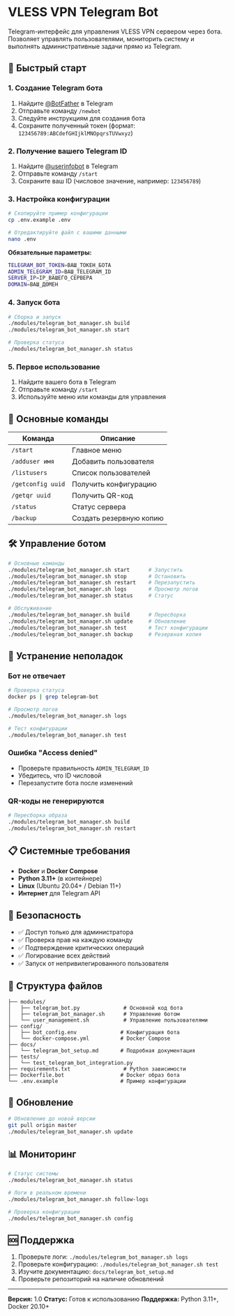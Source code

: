 # VLESS VPN Telegram Bot

Telegram-интерфейс для управления VLESS VPN сервером через бота. Позволяет управлять пользователями, мониторить систему и выполнять административные задачи прямо из Telegram.

## 🚀 Быстрый старт

### 1. Создание Telegram бота

1. Найдите [@BotFather](https://t.me/BotFather) в Telegram
2. Отправьте команду `/newbot`
3. Следуйте инструкциям для создания бота
4. Сохраните полученный токен (формат: `123456789:ABCdefGHIjklMNOpqrsTUVwxyz`)

### 2. Получение вашего Telegram ID

1. Найдите [@userinfobot](https://t.me/userinfobot) в Telegram
2. Отправьте команду `/start`
3. Сохраните ваш ID (числовое значение, например: `123456789`)

### 3. Настройка конфигурации

```bash
# Скопируйте пример конфигурации
cp .env.example .env

# Отредактируйте файл с вашими данными
nano .env
```

**Обязательные параметры:**
```bash
TELEGRAM_BOT_TOKEN=ВАШ_ТОКЕН_БОТА
ADMIN_TELEGRAM_ID=ВАШ_TELEGRAM_ID
SERVER_IP=IP_ВАШЕГО_СЕРВЕРА
DOMAIN=ВАШ_ДОМЕН
```

### 4. Запуск бота

```bash
# Сборка и запуск
./modules/telegram_bot_manager.sh build
./modules/telegram_bot_manager.sh start

# Проверка статуса
./modules/telegram_bot_manager.sh status
```

### 5. Первое использование

1. Найдите вашего бота в Telegram
2. Отправьте команду `/start`
3. Используйте меню или команды для управления

## 📱 Основные команды

| Команда | Описание |
|---------|----------|
| `/start` | Главное меню |
| `/adduser имя` | Добавить пользователя |
| `/listusers` | Список пользователей |
| `/getconfig uuid` | Получить конфигурацию |
| `/getqr uuid` | Получить QR-код |
| `/status` | Статус сервера |
| `/backup` | Создать резервную копию |

## 🛠 Управление ботом

```bash
# Основные команды
./modules/telegram_bot_manager.sh start      # Запустить
./modules/telegram_bot_manager.sh stop       # Остановить
./modules/telegram_bot_manager.sh restart    # Перезапустить
./modules/telegram_bot_manager.sh logs       # Просмотр логов
./modules/telegram_bot_manager.sh status     # Статус

# Обслуживание
./modules/telegram_bot_manager.sh build      # Пересборка
./modules/telegram_bot_manager.sh update     # Обновление
./modules/telegram_bot_manager.sh test       # Тест конфигурации
./modules/telegram_bot_manager.sh backup     # Резервная копия
```

## 🔧 Устранение неполадок

### Бот не отвечает
```bash
# Проверка статуса
docker ps | grep telegram-bot

# Просмотр логов
./modules/telegram_bot_manager.sh logs

# Тест конфигурации
./modules/telegram_bot_manager.sh test
```

### Ошибка "Access denied"
- Проверьте правильность `ADMIN_TELEGRAM_ID`
- Убедитесь, что ID числовой
- Перезапустите бота после изменений

### QR-коды не генерируются
```bash
# Пересборка образа
./modules/telegram_bot_manager.sh build
./modules/telegram_bot_manager.sh restart
```

## 📋 Системные требования

- **Docker** и **Docker Compose**
- **Python 3.11+** (в контейнере)
- **Linux** (Ubuntu 20.04+ / Debian 11+)
- **Интернет** для Telegram API

## 🔐 Безопасность

- ✅ Доступ только для администратора
- ✅ Проверка прав на каждую команду
- ✅ Подтверждение критических операций
- ✅ Логирование всех действий
- ✅ Запуск от непривилегированного пользователя

## 📁 Структура файлов

```
├── modules/
│   ├── telegram_bot.py              # Основной код бота
│   ├── telegram_bot_manager.sh      # Управление ботом
│   └── user_management.sh           # Управление пользователями
├── config/
│   ├── bot_config.env              # Конфигурация бота
│   └── docker-compose.yml          # Docker Compose
├── docs/
│   └── telegram_bot_setup.md       # Подробная документация
├── tests/
│   └── test_telegram_bot_integration.py
├── requirements.txt                 # Python зависимости
├── Dockerfile.bot                  # Docker образ бота
└── .env.example                    # Пример конфигурации
```

## 🔄 Обновление

```bash
# Обновление до новой версии
git pull origin master
./modules/telegram_bot_manager.sh update
```

## 📊 Мониторинг

```bash
# Статус системы
./modules/telegram_bot_manager.sh status

# Логи в реальном времени
./modules/telegram_bot_manager.sh follow-logs

# Проверка конфигурации
./modules/telegram_bot_manager.sh config
```

## 🆘 Поддержка

1. Проверьте логи: `./modules/telegram_bot_manager.sh logs`
2. Проверьте конфигурацию: `./modules/telegram_bot_manager.sh test`
3. Изучите документацию: `docs/telegram_bot_setup.md`
4. Проверьте репозиторий на наличие обновлений

---

**Версия:** 1.0
**Статус:** Готов к использованию
**Поддержка:** Python 3.11+, Docker 20.10+